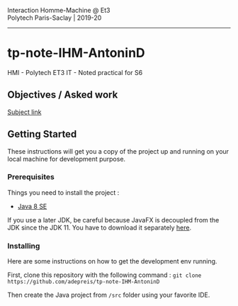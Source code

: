 Interaction Homme-Machine @ Et3
<br>
Polytech Paris-Saclay | 2019-20

---

# tp-note-IHM-AntoninD
HMI - Polytech ET3 IT - Noted practical for S6

## Objectives / Asked work

[Subject link](./sujet-tp-note.pdf)

## Getting Started

These instructions will get you a copy of the project up and running on your local machine for development purpose.

### Prerequisites

Things you need to install the project :

- [Java 8 SE](https://www.java.com/fr/download/)

If you use a later JDK, be careful because JavaFX is decoupled from the JDK since the JDK 11.
You have to download it separately [here](https://gluonhq.com/products/javafx/).

### Installing

Here are some instructions on how to get the development env running.

First, clone this repository with the following command :
`git clone https://github.com/adepreis/tp-note-IHM-AntoninD`

Then create the Java project from `/src` folder using your favorite IDE.